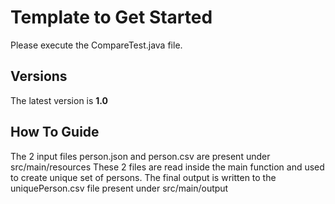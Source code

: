 # Template to Get Started
Please execute the CompareTest.java file. 
## Versions
The latest version is **1.0**

## How To Guide
The 2 input files person.json and person.csv are present under src/main/resources
These 2 files are read inside the main function and used to create unique set of persons.
The final output is written to the uniquePerson.csv file present under src/main/output

